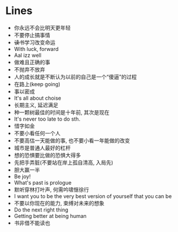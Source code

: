 # Lines

- 你永远不会比明天更年轻
- 不要停止搞事情
- ~~读书~~学习改变命运
- With luck, forward
- Aal izz well
- 做难且正确的事
- 不抛弃不放弃
- 人的成长就是不断认为以前的自己是一个“傻逼”的过程
- 在路上(keep going)
- 事以密成
- It's all about choise
- 长期主义, 延迟满足
- 种一颗树最佳的时间是十年前, 其次是现在
- It's never too late to do sth.
- 惜字如金
- 不要小看任何一个人
- 不要高估一天能做的事, 也不要小看一年能做的改变
- 城市是普通人最好的杠杆
- 想的恐惧要比做的恐惧大得多
- 先把手弄脏(不要站在岸上孤自清高, 入局先)
- 胆大赢一半
- Be joy!
- What's past is prologue
- 默听穿林打叶声, 何需吟啸惬徐行
- I want you to be the very best version of yourself that you can be
- 不要以你现在的能力, 束缚对未来的想象
- Do the next right thing
- Getting better at being human
- 书非借不能读也
